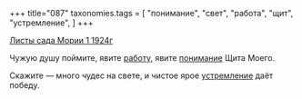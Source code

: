 +++
title="087"
taxonomies.tags = [
 "понимание",
 "свет",
 "работа",
 "щит",
 "устремление",
]
+++

[Листы сада Мории 1 1924г](/agni/1924)

Чужую душу поймите, явите [работу](/tags/работа), явите [понимание](/tags/понимание) Щита Моего.   

Скажите — много чудес на свете, и чистое ярое [устремление](/tags/устремление) даёт победу.   

